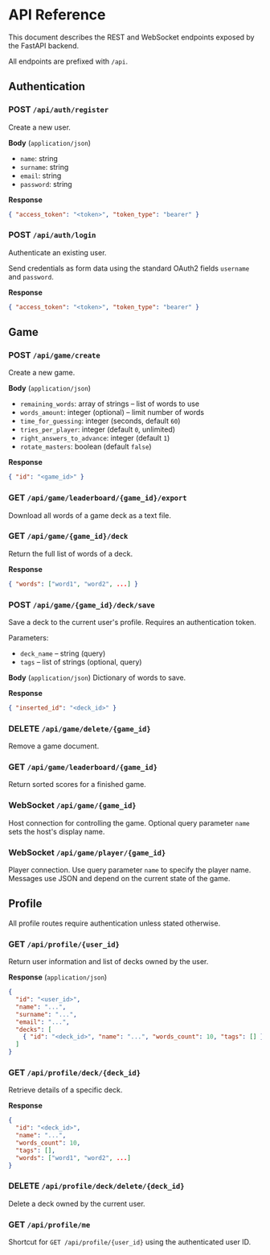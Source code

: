 # API Reference

This document describes the REST and WebSocket endpoints exposed by the FastAPI backend.

All endpoints are prefixed with `/api`.

## Authentication

### POST `/api/auth/register`
Create a new user.

**Body** (`application/json`)
- `name`: string
- `surname`: string
- `email`: string
- `password`: string

**Response**
```json
{ "access_token": "<token>", "token_type": "bearer" }
```

### POST `/api/auth/login`
Authenticate an existing user.

Send credentials as form data using the standard OAuth2 fields `username` and `password`.

**Response**
```json
{ "access_token": "<token>", "token_type": "bearer" }
```

## Game

### POST `/api/game/create`
Create a new game.

**Body** (`application/json`)
- `remaining_words`: array of strings – list of words to use
- `words_amount`: integer (optional) – limit number of words
- `time_for_guessing`: integer (seconds, default `60`)
- `tries_per_player`: integer (default `0`, unlimited)
- `right_answers_to_advance`: integer (default `1`)
- `rotate_masters`: boolean (default `false`)

**Response**
```json
{ "id": "<game_id>" }
```

### GET `/api/game/leaderboard/{game_id}/export`
Download all words of a game deck as a text file.

### GET `/api/game/{game_id}/deck`
Return the full list of words of a deck.

**Response**
```json
{ "words": ["word1", "word2", ...] }
```

### POST `/api/game/{game_id}/deck/save`
Save a deck to the current user's profile.
Requires an authentication token.

Parameters:
- `deck_name` – string (query)
- `tags` – list of strings (optional, query)

**Body** (`application/json`)
Dictionary of words to save.

**Response**
```json
{ "inserted_id": "<deck_id>" }
```

### DELETE `/api/game/delete/{game_id}`
Remove a game document.

### GET `/api/game/leaderboard/{game_id}`
Return sorted scores for a finished game.

### WebSocket `/api/game/{game_id}`
Host connection for controlling the game.
Optional query parameter `name` sets the host's display name.

### WebSocket `/api/game/player/{game_id}`
Player connection. Use query parameter `name` to specify the player name.
Messages use JSON and depend on the current state of the game.

## Profile

All profile routes require authentication unless stated otherwise.

### GET `/api/profile/{user_id}`
Return user information and list of decks owned by the user.

**Response** (`application/json`)
```json
{
  "id": "<user_id>",
  "name": "...",
  "surname": "...",
  "email": "...",
  "decks": [
    { "id": "<deck_id>", "name": "...", "words_count": 10, "tags": [] }
  ]
}
```

### GET `/api/profile/deck/{deck_id}`
Retrieve details of a specific deck.

**Response**
```json
{
  "id": "<deck_id>",
  "name": "...",
  "words_count": 10,
  "tags": [],
  "words": ["word1", "word2", ...]
}
```

### DELETE `/api/profile/deck/delete/{deck_id}`
Delete a deck owned by the current user.

### GET `/api/profile/me`
Shortcut for `GET /api/profile/{user_id}` using the authenticated user ID.

